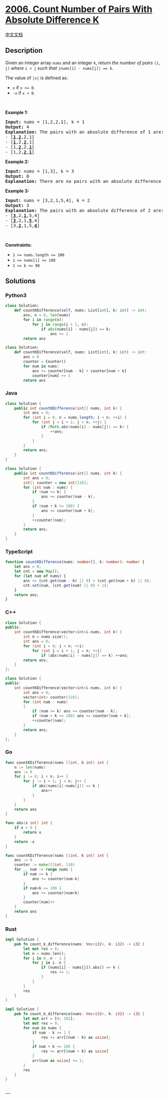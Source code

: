 # [2006. Count Number of Pairs With Absolute Difference K](https://leetcode.com/problems/count-number-of-pairs-with-absolute-difference-k)

[中文文档](/solution/2000-2099/2006.Count%20Number%20of%20Pairs%20With%20Absolute%20Difference%20K/README.md)

## Description

<p>Given an integer array <code>nums</code> and an integer <code>k</code>, return <em>the number of pairs</em> <code>(i, j)</code> <em>where</em> <code>i &lt; j</code> <em>such that</em> <code>|nums[i] - nums[j]| == k</code>.</p>

<p>The value of <code>|x|</code> is defined as:</p>

<ul>
	<li><code>x</code> if <code>x &gt;= 0</code>.</li>
	<li><code>-x</code> if <code>x &lt; 0</code>.</li>
</ul>

<p>&nbsp;</p>
<p><strong>Example 1:</strong></p>

<pre>
<strong>Input:</strong> nums = [1,2,2,1], k = 1
<strong>Output:</strong> 4
<strong>Explanation:</strong> The pairs with an absolute difference of 1 are:
- [<strong><u>1</u></strong>,<strong><u>2</u></strong>,2,1]
- [<strong><u>1</u></strong>,2,<strong><u>2</u></strong>,1]
- [1,<strong><u>2</u></strong>,2,<strong><u>1</u></strong>]
- [1,2,<strong><u>2</u></strong>,<strong><u>1</u></strong>]
</pre>

<p><strong>Example 2:</strong></p>

<pre>
<strong>Input:</strong> nums = [1,3], k = 3
<strong>Output:</strong> 0
<strong>Explanation:</strong> There are no pairs with an absolute difference of 3.
</pre>

<p><strong>Example 3:</strong></p>

<pre>
<strong>Input:</strong> nums = [3,2,1,5,4], k = 2
<strong>Output:</strong> 3
<b>Explanation:</b> The pairs with an absolute difference of 2 are:
- [<strong><u>3</u></strong>,2,<strong><u>1</u></strong>,5,4]
- [<strong><u>3</u></strong>,2,1,<strong><u>5</u></strong>,4]
- [3,<strong><u>2</u></strong>,1,5,<strong><u>4</u></strong>]
</pre>

<p>&nbsp;</p>
<p><strong>Constraints:</strong></p>

<ul>
	<li><code>1 &lt;= nums.length &lt;= 200</code></li>
	<li><code>1 &lt;= nums[i] &lt;= 100</code></li>
	<li><code>1 &lt;= k &lt;= 99</code></li>
</ul>

## Solutions

<!-- tabs:start -->

### **Python3**

```python
class Solution:
    def countKDifference(self, nums: List[int], k: int) -> int:
        ans, n = 0, len(nums)
        for i in range(n):
            for j in range(i + 1, n):
                if abs(nums[i] - nums[j]) == k:
                    ans += 1
        return ans
```

```python
class Solution:
    def countKDifference(self, nums: List[int], k: int) -> int:
        ans = 0
        counter = Counter()
        for num in nums:
            ans += counter[num - k] + counter[num + k]
            counter[num] += 1
        return ans
```

### **Java**

```java
class Solution {
    public int countKDifference(int[] nums, int k) {
        int ans = 0;
        for (int i = 0, n = nums.length; i < n; ++i) {
            for (int j = i + 1; j < n; ++j) {
                if (Math.abs(nums[i] - nums[j]) == k) {
                    ++ans;
                }
            }
        }
        return ans;
    }
}
```

```java
class Solution {
    public int countKDifference(int[] nums, int k) {
        int ans = 0;
        int[] counter = new int[110];
        for (int num : nums) {
            if (num >= k) {
                ans += counter[num - k];
            }
            if (num + k <= 100) {
                ans += counter[num + k];
            }
            ++counter[num];
        }
        return ans;
    }
}
```

### **TypeScript**

```ts
function countKDifference(nums: number[], k: number): number {
    let ans = 0;
    let cnt = new Map();
    for (let num of nums) {
        ans += (cnt.get(num - k) || 0) + (cnt.get(num + k) || 0);
        cnt.set(num, (cnt.get(num) || 0) + 1);
    }
    return ans;
}
```

### **C++**

```cpp
class Solution {
public:
    int countKDifference(vector<int>& nums, int k) {
        int n = nums.size();
        int ans = 0;
        for (int i = 0; i < n; ++i)
            for (int j = i + 1; j < n; ++j)
                if (abs(nums[i] - nums[j]) == k) ++ans;
        return ans;
    }
};
```

```cpp
class Solution {
public:
    int countKDifference(vector<int>& nums, int k) {
        int ans = 0;
        vector<int> counter(110);
        for (int num : nums)
        {
            if (num >= k) ans += counter[num - k];
            if (num + k <= 100) ans += counter[num + k];
            ++counter[num];
        }
        return ans;
    }
};
```

### **Go**

```go
func countKDifference(nums []int, k int) int {
	n := len(nums)
	ans := 0
	for i := 0; i < n; i++ {
		for j := i + 1; j < n; j++ {
			if abs(nums[i]-nums[j]) == k {
				ans++
			}
		}
	}
	return ans
}

func abs(x int) int {
	if x > 0 {
		return x
	}
	return -x
}
```

```go
func countKDifference(nums []int, k int) int {
	ans := 0
	counter := make([]int, 110)
	for _, num := range nums {
		if num >= k {
			ans += counter[num-k]
		}
		if num+k <= 100 {
			ans += counter[num+k]
		}
		counter[num]++
	}
	return ans
}
```

### **Rust**

```rust
impl Solution {
    pub fn count_k_difference(nums: Vec<i32>, k: i32) -> i32 {
        let mut res = 0;
        let n = nums.len();
        for i in 0..n - 1 {
            for j in i..n {
                if (nums[i] - nums[j]).abs() == k {
                    res += 1;
                }
            }
        }
        res
    }
}
```

```rust
impl Solution {
    pub fn count_k_difference(nums: Vec<i32>, k: i32) -> i32 {
        let mut arr = [0; 101];
        let mut res = 0;
        for num in nums {
            if num - k >= 1 {
                res += arr[(num - k) as usize];
            }
            if num + k <= 100 {
                res += arr[(num + k) as usize]
            }
            arr[num as usize] += 1;
        }
        res
    }
}
```

### **...**

```

```

<!-- tabs:end -->

